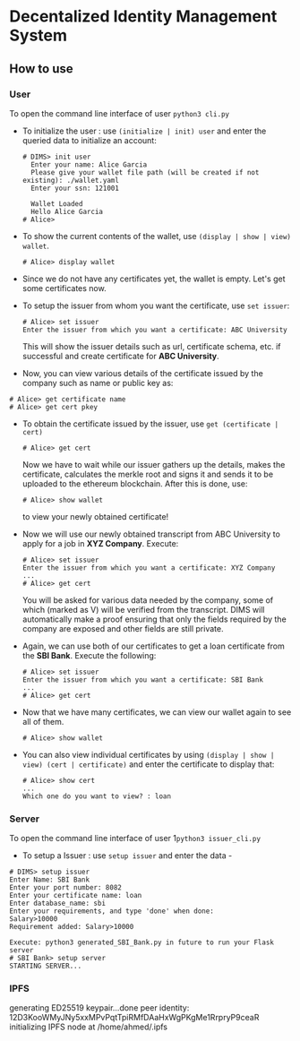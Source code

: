 # Decentalized Identity Management System

## How to use

### User

To open the command line interface of user ``python3 cli.py``
+ To initialize the user : use `(initialize | init) user` and enter the queried data to initialize an account:
   ```
   # DIMS> init user
     Enter your name: Alice Garcia
     Please give your wallet file path (will be created if not existing): ./wallet.yaml
     Enter your ssn: 121001
     
     Wallet Loaded 
     Hello Alice Garcia
   # Alice>
   ```
+ To show the current contents of the wallet, use `(display | show | view) wallet`.
  ```
  # Alice> display wallet
  ```
+ Since we do not have any certificates yet, the wallet is empty. Let's get some certificates now.

+ To setup the issuer from whom you want the certificate, use `set issuer`:
  ```
  # Alice> set issuer
  Enter the issuer from which you want a certificate: ABC University
  ```
  This will show the issuer details such as url, certificate schema, etc. if successful and create certificate for <b>ABC University</b>.
+ Now, you can view various details of the certificate issued by the company such as name or public key as:
```
# Alice> get certificate name
# Alice> get cert pkey
```
+ To obtain the certificate issued by the issuer, use `get (certificate | cert)`
  ```
  # Alice> get cert
  ```
  Now we have to wait while our issuer gathers up the details, makes the certificate, calculates the merkle root and signs it and sends it to be uploaded to the ethereum blockchain. 
  After this is done, use:
  ```
  # Alice> show wallet
  ```
  to view your newly obtained certificate!
+ Now we will use our newly obtained transcript from ABC University to apply for a job in <b>XYZ Company</b>. Execute:
  ```
  # Alice> set issuer
  Enter the issuer from which you want a certificate: XYZ Company
  ...
  # Alice> get cert
  ```
  You will be asked for various data needed by the company, some of which (marked as V) will be verified from the transcript. DIMS will automatically make a proof ensuring that only the fields required by the company are exposed and other fields are still private.
  
+ Again, we can use both of our certificates to get a loan certificate from the <b>SBI Bank</b>. Execute the following:
  ```
  # Alice> set issuer
  Enter the issuer from which you want a certificate: SBI Bank
  ...
  # Alice> get cert
  ```
+ Now that we have many certificates, we can view our wallet again to see all of them. 
  ```
  # Alice> show wallet
  ```
+ You can also view individual certificates by using `(display | show | view) (cert | certificate)` and enter the certificate to display that:
  ```
  # Alice> show cert
  ...
  Which one do you want to view? : loan
  ```

### Server

To open the command line interface of user 1``python3 issuer_cli.py``

+ To setup a Issuer : use `setup issuer` and enter the data - 
```
# DIMS> setup issuer
Enter Name: SBI Bank
Enter your port number: 8082
Enter your certificate name: loan
Enter database_name: sbi
Enter your requirements, and type 'done' when done:
Salary>10000
Requirement added: Salary>10000

Execute: python3 generated_SBI_Bank.py in future to run your Flask server
# SBI Bank> setup server
STARTING SERVER...
```



### IPFS 
generating ED25519 keypair...done
peer identity: 12D3KooWMyJNy5xxMPvPqtTpiRMfDAaHxWgPKgMe1RrpryP9ceaR
initializing IPFS node at /home/ahmed/.ipfs